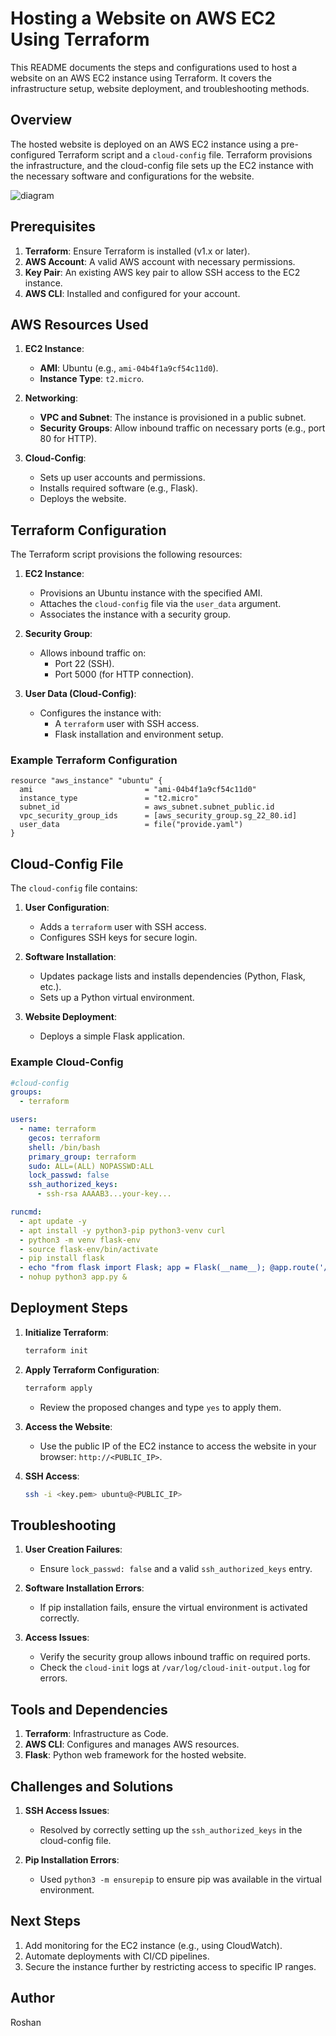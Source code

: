 # Hosting a Website on AWS EC2 Using Terraform

This README documents the steps and configurations used to host a website on an AWS EC2 instance using Terraform. It covers the infrastructure setup, website deployment, and troubleshooting methods.

## Overview

The hosted website is deployed on an AWS EC2 instance using a pre-configured Terraform script and a `cloud-config` file. Terraform provisions the infrastructure, and the cloud-config file sets up the EC2 instance with the necessary software and configurations for the website.

![diagram](https://github.com/mathesh-me/application-deployment-in-aws-terraform/assets/144098846/03e4386d-3d6f-4d96-ba07-fe828175a634)

## Prerequisites

1. **Terraform**: Ensure Terraform is installed (v1.x or later).
2. **AWS Account**: A valid AWS account with necessary permissions.
3. **Key Pair**: An existing AWS key pair to allow SSH access to the EC2 instance.
4. **AWS CLI**: Installed and configured for your account.

## AWS Resources Used

1. **EC2 Instance**:

   - **AMI**: Ubuntu (e.g., `ami-04b4f1a9cf54c11d0`).
   - **Instance Type**: `t2.micro`.

2. **Networking**:

   - **VPC and Subnet**: The instance is provisioned in a public subnet.
   - **Security Groups**: Allow inbound traffic on necessary ports (e.g., port 80 for HTTP).

3. **Cloud-Config**:
   - Sets up user accounts and permissions.
   - Installs required software (e.g., Flask).
   - Deploys the website.

## Terraform Configuration

The Terraform script provisions the following resources:

1. **EC2 Instance**:

   - Provisions an Ubuntu instance with the specified AMI.
   - Attaches the `cloud-config` file via the `user_data` argument.
   - Associates the instance with a security group.

2. **Security Group**:

   - Allows inbound traffic on:
     - Port 22 (SSH).
     - Port 5000 (for HTTP connection).

3. **User Data (Cloud-Config)**:
   - Configures the instance with:
     - A `terraform` user with SSH access.
     - Flask installation and environment setup.

### Example Terraform Configuration

```hcl
resource "aws_instance" "ubuntu" {
  ami                         = "ami-04b4f1a9cf54c11d0"
  instance_type               = "t2.micro"
  subnet_id                   = aws_subnet.subnet_public.id
  vpc_security_group_ids      = [aws_security_group.sg_22_80.id]
  user_data                   = file("provide.yaml")
}
```

## Cloud-Config File

The `cloud-config` file contains:

1. **User Configuration**:

   - Adds a `terraform` user with SSH access.
   - Configures SSH keys for secure login.

2. **Software Installation**:

   - Updates package lists and installs dependencies (Python, Flask, etc.).
   - Sets up a Python virtual environment.

3. **Website Deployment**:
   - Deploys a simple Flask application.

### Example Cloud-Config

```yaml
#cloud-config
groups:
  - terraform

users:
  - name: terraform
    gecos: terraform
    shell: /bin/bash
    primary_group: terraform
    sudo: ALL=(ALL) NOPASSWD:ALL
    lock_passwd: false
    ssh_authorized_keys:
      - ssh-rsa AAAAB3...your-key...

runcmd:
  - apt update -y
  - apt install -y python3-pip python3-venv curl
  - python3 -m venv flask-env
  - source flask-env/bin/activate
  - pip install flask
  - echo "from flask import Flask; app = Flask(__name__); @app.route('/')\ndef hello(): return 'Hello, World!'; app.run(host='0.0.0.0')" > app.py
  - nohup python3 app.py &
```

## Deployment Steps

1. **Initialize Terraform**:

   ```bash
   terraform init
   ```

2. **Apply Terraform Configuration**:

   ```bash
   terraform apply
   ```

   - Review the proposed changes and type `yes` to apply them.

3. **Access the Website**:

   - Use the public IP of the EC2 instance to access the website in your browser: `http://<PUBLIC_IP>`.

4. **SSH Access**:
   ```bash
   ssh -i <key.pem> ubuntu@<PUBLIC_IP>
   ```

## Troubleshooting

1. **User Creation Failures**:

   - Ensure `lock_passwd: false` and a valid `ssh_authorized_keys` entry.

2. **Software Installation Errors**:

   - If pip installation fails, ensure the virtual environment is activated correctly.

3. **Access Issues**:
   - Verify the security group allows inbound traffic on required ports.
   - Check the `cloud-init` logs at `/var/log/cloud-init-output.log` for errors.

## Tools and Dependencies

1. **Terraform**: Infrastructure as Code.
2. **AWS CLI**: Configures and manages AWS resources.
3. **Flask**: Python web framework for the hosted website.

## Challenges and Solutions

1. **SSH Access Issues**:

   - Resolved by correctly setting up the `ssh_authorized_keys` in the cloud-config file.

2. **Pip Installation Errors**:
   - Used `python3 -m ensurepip` to ensure pip was available in the virtual environment.

## Next Steps

1. Add monitoring for the EC2 instance (e.g., using CloudWatch).
2. Automate deployments with CI/CD pipelines.
3. Secure the instance further by restricting access to specific IP ranges.

## Author

Roshan
